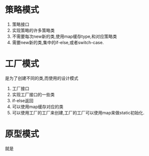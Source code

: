 # 策略模式
1. 策略接口
2. 实现策略的许多策略类
3. 不需要每次new新的类,使用map缓存type,和对应策略类
4. 需要new新的类,集中的if-else,或者switch-case.

# 工厂模式
是为了创建不同的类,而使用的设计模式

1. 工厂接口
2. 实现工厂接口的一些类
3. if-else返回
4. 可以使用map缓存对应的类
5. 可以使用工厂的工厂来创建,工厂的工厂可以使用map来做static初始化.

# 原型模式
就是